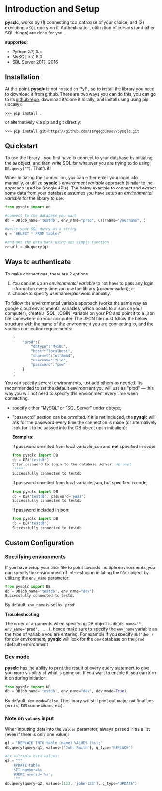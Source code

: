 # Introduction and Setup

**pysqlc**, works by (1) connecting to a database of your choice, and (2) executing a `SQL` query on it. Authentication, utilization of cursors (and other SQL things) are done for you. 

**supported**:
* Python 2.7, 3.x
* MySQL 5.7, 8.0
* SQL Server 2012, 2016

## Installation
At this point, **pysqlc** is not hosted on PyPI, so to install the library you need to download it from github. There are two ways you can do this, you can go to its [github repo](https://github.com/sergegoussev/pysqlc), download it/clone it locally, and install using using pip (locally):

    >>> pip install .

or alternatively via pip and git directly:

    >>> pip install git+https://github.com/sergegoussev/pysqlc.git


## Quickstart

To use the library - you first have to connect to your database by initiating the `DB` object, and then write SQL for whatever you are trying to do using `DB.query("")`. That's it! 

When initiating the connection, you can either enter your login info manually, or utilize **pysqlc**'s *environment variable* approach (similar to the approach used by Google APIs). The below example to connect and extract some data from your database assumes you have setup an *environmental variable* for the library to use:
   
```python
from pysqlc import DB

#connect to the database you want
db = DB(db_name='testdb', env_name="prod", username="yourname", )

#write your SQL query as a string
q = "SELECT * FROM table;"

#and get the data back using one simple function
result = db.query(q)
```

## Ways to authenticate

To make connections, there are 2 options:
1. You can set up an *environmental variable* to not have to pass any login information every time you use the library (*recommended*); or
2. Choose to specify username/password manually.
 
To follow the environmental variable approach (works the same way as [google cloud environmental variables](https://cloud.google.com/deployment-manager/docs/configuration/templates/use-environment-variables), which points to a json on your computer), create a 'SQL_LOGIN' variable on your PC and point it to a .json file somewhere on your computer. The JSON file must follow the below structure with the name of the environment you are connecting to, and the various connection requirements:
   
```python
    {
    	"prod":{
    		"dbtype":"MySQL",
    		"host":"localhost",
    		"charset":"utf8mb4",
    		"username":"uid",
    		"password":"psw"
    	}
    }
```
        
You can specify several environments, just add others as needed. Its recommended to set the default environment you will use as "prod" — this way you will not need to specify this environment every time when connecting.
* specify either "MySQL" or "SQL Server" under dbtype;    	
* "password" section can be ommited. If it is not included, the **pysqlc** will ask for the password every time the connection is made (or alternatively look for it to be passed into the DB object upon initiation):

    **Examples**:

    If password ommited from local variable json and **not** specified in code:

    ```python
    from pysqlc import DB
    db = DB('testdb')
    Enter password to login to the database server: #prompt
    '****'
    Successfully connected to testdb
    ```
    
    If password ommited from local variable json, but specified in code:

    ```python
    from pysqlc import DB
    db = DB('testdb', password='pass')
    Successfully connected to testdb
    ```

    If password included in json:

    ```python
    from pysqlc import DB
    db = DB('testdb')
    Successfully connected to testdb
    ```

## Custom Configuration

### Specifying environments

If you have setup your `JSON` file to point towards multiple environments, you can specify the environment of interest upon initating the `DB()` object by utilizing the `env_name` parameter:

```python
from pysqlc import DB
db = DB(db_name='testdb', env_name="dev")
Successfully connected to testdb
```

By default, `env_name` is set to `'prod'`

**Troubleshooting**

The order of arguments when specifying DB object is `db(db_name="", env_name='prod', ...)`, hence make sure to specify the `env_name` variable as the type of variable you are entering. For example if you specify `db('dev')` for dev environment, **pysqlc** will look for the `dev` database on the `prod` (default) environment

### Dev mode

**pysqlc** has the ability to print the result of every query statement to give you more visibility of what is going on. If you want to enable it, you can turn it on during initiation:

```python
from pysqlc import DB
db = DB(db_name='testdb', env_name="dev", dev_mode=True)
```

By default, `dev_mode=False`. The library will still print out major notifications (errors, DB connections, etc).

### Note on `values` input

When inputting data into the `values` parameter, always passed in as a list (even if there is only one value):

```python
q1 = "REPLACE INTO table (name) VALUES (%s);"
db.query(query=q1, values=['John Smith'], q_type='REPLACE')

#or multiple data values:
q2 = """
    UPDATE table
    SET number=%s
    WHERE userid='%s';
    """
db.query(query=q2, values=[123, 'john-123'], q_type="UPDATE")
```